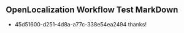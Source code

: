 ## OpenLocalization Workflow Test MarkDown
* 45d51600-d251-4d8a-a77c-338e54ea2494 thanks!

<!--HONumber=Jul16_HO4-->


